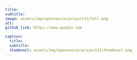 ```yaml
---
title: 
subtitle: 
image: assets/img/opensource/project11/full.png
alt: 
github_link: https://www.google.com

caption:
  title: 
  subtitle: 
  thumbnail: assets/img/opensource/project11/thumbnail.png
---
```

